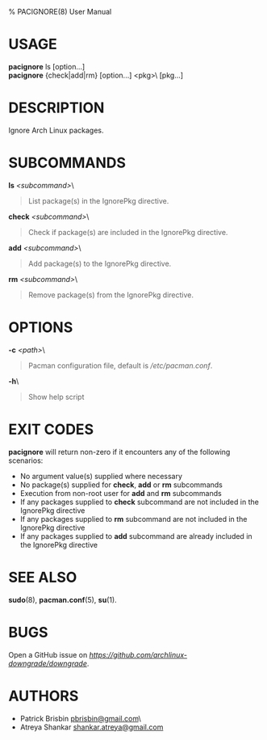 % PACIGNORE(8) User Manual

# USAGE

**pacignore** ls [option...]\
**pacignore** {check|add|rm} [option...] \<pkg>\ [pkg...]

# DESCRIPTION

Ignore Arch Linux packages.

# SUBCOMMANDS

**ls** _\<subcommand\>_\

> List package(s) in the IgnorePkg directive.

**check** _\<subcommand\>_\

> Check if package(s) are included in the IgnorePkg directive.

**add** _\<subcommand\>_\

> Add package(s) to the IgnorePkg directive.

**rm** _\<subcommand\>_\

> Remove package(s) from the IgnorePkg directive.

# OPTIONS

**\-c** _\<path\>_\

> Pacman configuration file, default is _/etc/pacman.conf_.

**\-h**\

> Show help script

# EXIT CODES

**pacignore** will return non-zero if it encounters any of the following
scenarios:

- No argument value(s) supplied where necessary
- No package(s) supplied for **check**, **add** or **rm** subcommands
- Execution from non-root user for **add** and **rm** subcommands
- If any packages supplied to **check** subcommand are not included in the
IgnorePkg directive
- If any packages supplied to **rm** subcommand are not included in the
IgnorePkg directive
- If any packages supplied to **add** subcommand are already included in the
IgnorePkg directive

# SEE ALSO

**sudo**(8), **pacman.conf**(5), **su**(1).

# BUGS

Open a GitHub issue on *https://github.com/archlinux-downgrade/downgrade*.

# AUTHORS

- Patrick Brisbin <pbrisbin@gmail.com>\
- Atreya Shankar <shankar.atreya@gmail.com>
